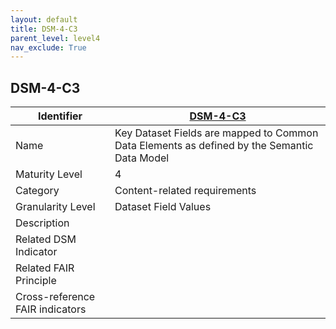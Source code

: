 ```yaml
---
layout: default
title: DSM-4-C3
parent_level: level4
nav_exclude: True
---
```


## DSM-4-C3

| Identifier | [DSM-4-C3](https://github.com/FAIRplus/Data-Maturity/blob/master/docs/_indicators/DSM-4-C3.md) |
| ---------- | ----------|
| Name | Key Dataset Fields are mapped to Common Data Elements as defined by the Semantic Data Model  |
| Maturity Level | 4 |
| Category | Content-related requirements |
| Granularity Level | Dataset Field Values |
| Description | |
| Related DSM Indicator | |
| Related FAIR Principle | |
| Cross-reference FAIR indicators | |
